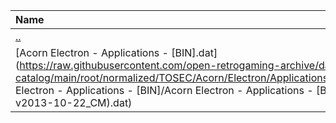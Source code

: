 |Name|Size|
|:---|---:|
|[..](../index.html)|DIR|
|[Acorn Electron - Applications - [BIN].dat](https://raw.githubusercontent.com/open-retrogaming-archive/dat-catalog/main/root/normalized/TOSEC/Acorn/Electron/Applications/[BIN]/Acorn Electron - Applications - [BIN]/Acorn Electron - Applications - [BIN] (TOSEC-v2013-10-22_CM).dat)|2889|
